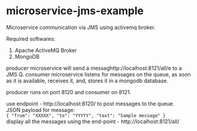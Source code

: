 # microservice-jms-example

Microservice communication via JMS using activemq broker.

Required softwares:

1. Apache ActiveMQ Broker
2. MongoDB

producer microservice will send a messaghttp://localhost:8121/all/e to a JMS Q.
consumer microservice listens for messages on the queue, as soon as it is available, receives it, and, stores it in a mongodb database.

producer runs on port 8120 and consumer on 8121.

use endpoint - http://localhost:8120/ to post messages to the queue.
<br>
JSON payload for message:
<br>
`{
	"from": "XXXXX",
	"to": "YYYYY",
	"text": "Sample message"
}`
<br>
display all the messages using the end-point - http://localhost:8121/all/

